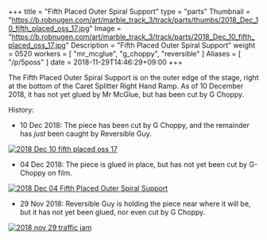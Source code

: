 +++
title = "Fifth Placed Outer Spiral Support"
type = "parts"
Thumbnail = "https://b.robnugen.com/art/marble_track_3/track/parts/thumbs/2018_Dec_10_fifth_placed_oss_17.jpg"
Image = "https://b.robnugen.com/art/marble_track_3/track/parts/2018_Dec_10_fifth_placed_oss_17.jpg"
Description = "Fifth Placed Outer Spiral Support"
weight = 0520
workers = [
    "mr_mcglue",
    "g_choppy",
    "reversible"
]
Aliases = [
    "/p/5poss"
]
date = 2018-11-29T14:46:29+09:00
+++

The Fifth Placed Outer Spiral Support is on the outer edge of the stage, right at the bottom of the Caret Splitter Right Hand Ramp.  As of 10 December 2018, it has not yet glued by Mr McGlue, but has been cut by G Choppy.

History:

* 10 Dec 2018: The piece has been cut by G Choppy, and the remainder has *just* been caught by Reversible Guy.

[![2018 Dec 10 fifth placed oss 17](//b.robnugen.com/art/marble_track_3/track/parts/thumbs/2018_Dec_10_fifth_placed_oss_17.jpg)](//b.robnugen.com/art/marble_track_3/track/parts/2018_Dec_10_fifth_placed_oss_17.jpg)

* 04 Dec 2018: The piece is glued in place, but has not yet been cut by G-Choppy on film.

[![2018 Dec 04 Fifth Placed Outer Spiral Support](//b.robnugen.com/art/marble_track_3/track/parts/thumbs/2018_dec_04_sixth_placed_outer_spiral_support.jpg)](//b.robnugen.com/art/marble_track_3/track/parts/2018_dec_04_sixth_placed_outer_spiral_support.jpg)

* 29 Nov 2018: Reversible Guy is holding the piece near where it will be, but it has not yet been glued, nor even cut by G Choppy.

[![2018 nov 29 traffic jam](//b.robnugen.com/art/marble_track_3/construction/2018/thumbs/2018_nov_29_traffic_jam.jpg)](//b.robnugen.com/art/marble_track_3/construction/2018/2018_nov_29_traffic_jam.jpg)
